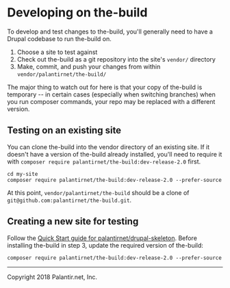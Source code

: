 # Developing on the-build

To develop and test changes to the-build, you'll generally need to have a Drupal codebase to run the-build on.

1. Choose a site to test against
2. Check out the-build as a git repository into the site's `vendor/` directory
3. Make, commit, and push your changes from within `vendor/palantirnet/the-build/`

The major thing to watch out for here is that your copy of the-build is temporary -- in certain cases (especially when switching branches) when you run composer commands, your repo may be replaced with a different version.

## Testing on an existing site

You can clone the-build into the vendor directory of an existing site. If it doesn't have a version of the-build already installed, you'll need to require it with `composer require palantirnet/the-build:dev-release-2.0` first.

```
cd my-site
composer require palantirnet/the-build:dev-release-2.0 --prefer-source
```

At this point, `vendor/palantirnet/the-build` should be a clone of `git@github.com:palantirnet/the-build.git`.

## Creating a new site for testing

Follow the [Quick Start guide for palantirnet/drupal-skeleton](https://github.com/palantirnet/drupal-skeleton#quick-start). Before installing the-build in step 3, update the required version of the-build:

```
composer require palantirnet/the-build:dev-release-2.0 --prefer-source
```

----
Copyright 2018 Palantir.net, Inc.
